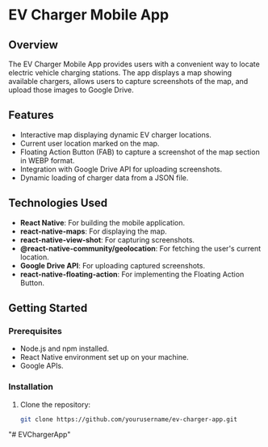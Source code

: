 # EV Charger Mobile App

## Overview
The EV Charger Mobile App provides users with a convenient way to locate electric vehicle charging stations. The app displays a map showing available chargers, allows users to capture screenshots of the map, and upload those images to Google Drive.

## Features
- Interactive map displaying dynamic EV charger locations.
- Current user location marked on the map.
- Floating Action Button (FAB) to capture a screenshot of the map section in WEBP format.
- Integration with Google Drive API for uploading screenshots.
- Dynamic loading of charger data from a JSON file.

## Technologies Used
- **React Native**: For building the mobile application.
- **react-native-maps**: For displaying the map.
- **react-native-view-shot**: For capturing screenshots.
- **@react-native-community/geolocation**: For fetching the user's current location.
- **Google Drive API**: For uploading captured screenshots.
- **react-native-floating-action**: For implementing the Floating Action Button.

## Getting Started

### Prerequisites
- Node.js and npm installed.
- React Native environment set up on your machine.
- Google APIs.

### Installation
1. Clone the repository:
   ```bash
   git clone https://github.com/yourusername/ev-charger-app.git
"# EVChargerApp" 

